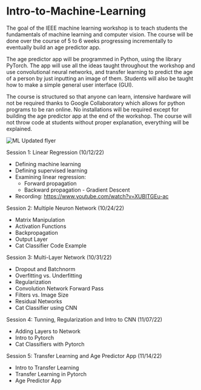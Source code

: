# Intro-to-Machine-Learning
The goal of the IEEE machine learning workshop is to teach students the fundamentals of machine learning and computer vision. The course will be done over the course of 5 to 6 weeks progressing incrementally to eventually build an age predictor app.

The age predictor app will be programmed in Python, using the library PyTorch. The app will use all the ideas taught throughout the workshop and use convolutional neural networks, and transfer learning to predict the age of a person by just inputting an image of them. Students will also be taught how to make a simple general user interface (GUI).

The course is structured so that anyone can learn, intensive hardware will not be required thanks to Google Collaboratory which allows for python programs to be ran online. No installations will be required except for building the age predictor app at the end of the workshop. The course will not throw code at students without proper explanation, everything will be explained.

![ML Updated flyer](https://user-images.githubusercontent.com/25860232/196000085-d922961b-1eff-4071-aa21-24be79a5e494.png)

Session 1: Linear Regression (10/12/22)
  - Defining machine learning
  - Defining supervised learning
  - Examining linear regression:
    - Forward propagation
    - Backward propagation - Gradient Descent
  - Recording: https://www.youtube.com/watch?v=XUBlTGEu-ac

Session 2: Multiple Neuron Network (10/24/22)
- Matrix Manipulation
- Activation Functions
- Backpropagation
- Output Layer
- Cat Classifier Code Example

Session 3: Multi-Layer Network (10/31/22)
- Dropout and Batchnorm
- Overfitting vs. Underfitting
- Regularization
- Convolution Network Forward Pass
- Filters vs. Image Size
- Residual Networks
- Cat Classifier using CNN

Session 4: Tunning, Regularization and Intro to CNN (11/07/22)
- Adding Layers to Network
- Intro to Pytorch
- Cat Classifiers with Pytorch

Session 5: Transfer Learning and Age Predictor App (11/14/22)
- Intro to Transfer Learning
- Transfer Learning in Pytorch
- Age Predictor App
